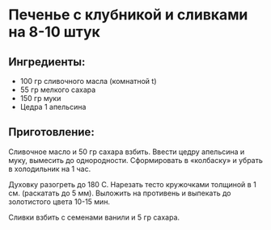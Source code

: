 # Печенье с клубникой и сливками на 8-10 штук

## Ингредиенты:

 * 100 гр сливочного масла (комнатной t)
 * 55 гр мелкого сахара
 * 150 гр муки
 * Цедра 1 апельсина

## Приготовление:

Сливочное масло и 50 гр сахара взбить. Ввести цедру апельсина и муку, вымесить до однородности. Сформировать в «колбаску» и убрать в холодильник на 1 час.

Духовку разогреть до 180 С. Нарезать тесто кружочками толщиной в 1 см. (раскатать до 5 мм). Выложить на противень и выпекать до золотистого цвета 10-15 мин.

Сливки взбить с семенами ванили и 5 гр сахара.
